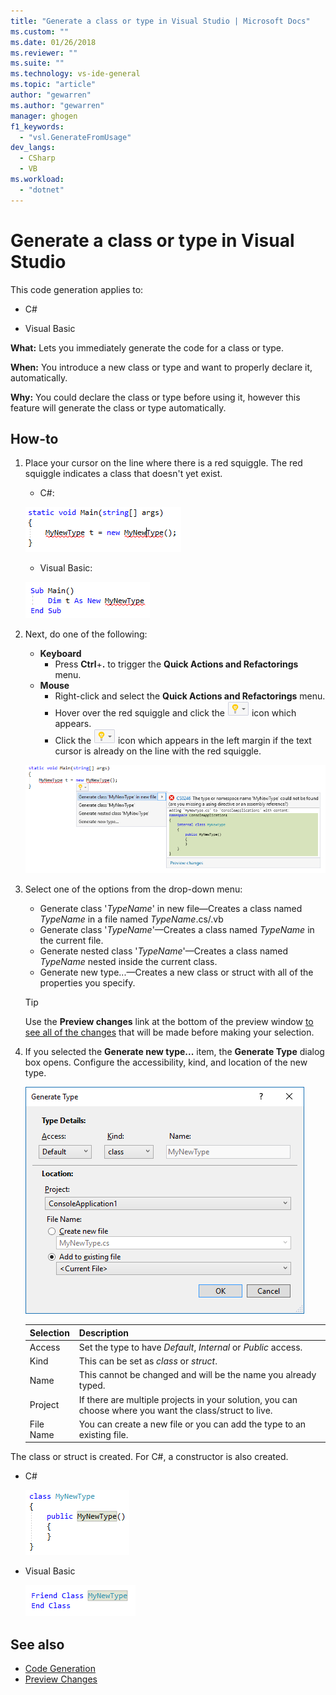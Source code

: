```yaml
---
title: "Generate a class or type in Visual Studio | Microsoft Docs"
ms.custom: ""
ms.date: 01/26/2018
ms.reviewer: ""
ms.suite: ""
ms.technology: vs-ide-general
ms.topic: "article"
author: "gewarren"
ms.author: "gewarren"
manager: ghogen
f1_keywords:
  - "vsl.GenerateFromUsage"
dev_langs:
  - CSharp
  - VB
ms.workload:
  - "dotnet"
---
```

# Generate a class or type in Visual Studio

This code generation applies to:

- C#

- Visual Basic

**What:** Lets you immediately generate the code for a class or type.

**When:** You introduce a new class or type and want to properly declare it, automatically.

**Why:** You could declare the class or type before using it, however this feature will generate the class or type automatically.

## How-to

1. Place your cursor on the line where there is a red squiggle. The red squiggle indicates a class that doesn't yet exist.

   - C#:

    ![Highlighted code C#](media/class-highlight-cs.png)

   - Visual Basic:

    ![Highlighted code VB](media/class-highlight-vb.png)

1. Next, do one of the following:

   - **Keyboard**
     - Press **Ctrl**+**.** to trigger the **Quick Actions and Refactorings** menu.
   - **Mouse**
     - Right-click and select the **Quick Actions and Refactorings** menu.
     - Hover over the red squiggle and click the ![Lightbulb](media/bulb-cs.png) icon which appears.
     - Click the ![Lightbulb](media/bulb-cs.png) icon which appears in the left margin if the text cursor is already on the line with the red squiggle.

    ![Generate class preview](media/class-preview-cs.png)

1. Select one of the options from the drop-down menu:

   - Generate class '*TypeName*' in new file&mdash;Creates a class named *TypeName* in a file named *TypeName*.cs/.vb
   - Generate class '*TypeName*'&mdash;Creates a class named *TypeName* in the current file.
   - Generate nested class '*TypeName*'&mdash;Creates a class named *TypeName* nested inside the current class.
   - Generate new type...&mdash;Creates a new class or struct with all of the properties you specify.

   > [!TIP]
   > Use the **Preview changes** link at the bottom of the preview window [to see all of the changes](../../ide/preview-changes.md) that will be made before making your selection.

1. If you selected the **Generate new type...** item, the **Generate Type** dialog box opens. Configure the accessibility, kind, and location of the new type.

   ![Generate type](media/class-newtype-cs.png)

   Selection | Description
   --- | ---
   Access | Set the type to have *Default*, *Internal* or *Public* access.
   Kind | This can be set as *class* or *struct*.
   Name | This cannot be changed and will be the name you already typed.
   Project | If there are multiple projects in your solution, you can choose where you want the class/struct to live.
   File Name | You can create a new file or you can add the type to an existing file.

The class or struct is created. For C#, a constructor is also created.

- C#

   ![Generate class result C#](media/class-result-cs.png)

- Visual Basic

   ![Generate class result VB](media/class-result-vb.png)

## See also

- [Code Generation](../code-generation-in-visual-studio.md)
- [Preview Changes](../../ide/preview-changes.md)